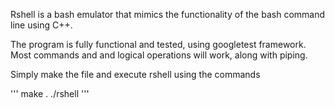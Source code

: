Rshell is a bash emulator that mimics the functionality of the bash command line using C++.

The program is fully functional and tested, using googletest framework. Most commands and and logical operations will work, along with piping.

Simply make the file and execute rshell using the commands

'''
make .
./rshell
'''

